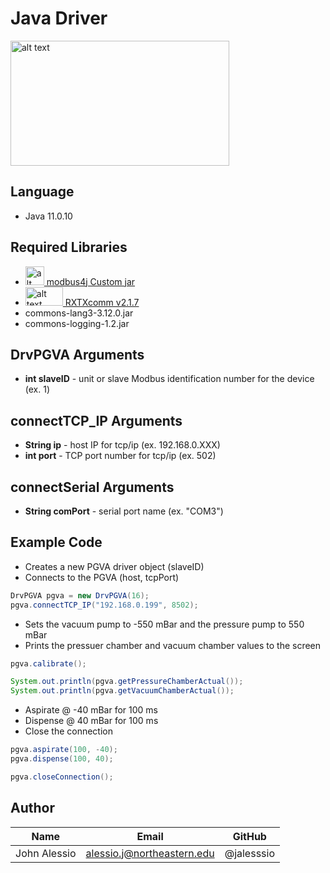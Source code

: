 # Java Driver
<img src="https://user-images.githubusercontent.com/71296226/134033531-ce6c1238-aa46-43da-8d6a-9cd36d30a62b.png" alt="alt text" width="350" height="200">

## Language
* Java 11.0.10

## Required Libraries
* <img src="https://avatars.githubusercontent.com/u/2309355?s=88&v=4" alt="alt text" width="30" height="30">[ modbus4j Custom jar](https://github.com/MangoAutomation/modbus4j)
* <img src="http://rxtx.qbang.org/wiki/skins/common/images/wikii.png" alt="alt text" width="60" height="30">[ RXTXcomm v2.1.7](http://rxtx.qbang.org/wiki/index.php/Main_Page)
* commons-lang3-3.12.0.jar
* commons-logging-1.2.jar

## DrvPGVA Arguments
* **int slaveID** - unit or slave Modbus identification number for the device (ex. 1)

## connectTCP_IP Arguments
* **String ip** - host IP for tcp/ip (ex. 192.168.0.XXX)
* **int port** - TCP port number for tcp/ip (ex. 502)

## connectSerial Arguments
* **String comPort** - serial port name (ex. "COM3")

## Example Code

* Creates a new PGVA driver object (slaveID)
* Connects to the PGVA (host, tcpPort)
```java
DrvPGVA pgva = new DrvPGVA(16);
pgva.connectTCP_IP("192.168.0.199", 8502);
```

* Sets the vacuum pump to -550 mBar and the pressure pump to 550 mBar
* Prints the pressuer chamber and vacuum chamber values to the screen
```java
pgva.calibrate();

System.out.println(pgva.getPressureChamberActual());
System.out.println(pgva.getVacuumChamberActual());
```

* Aspirate @ -40 mBar for 100 ms
* Dispense @ 40 mBar for 100 ms
* Close the connection
```java
pgva.aspirate(100, -40);
pgva.dispense(100, 40);

pgva.closeConnection();
```

## Author
|Name          | Email                      | GitHub         |
| ------------ | -------------------------  | -------------- |
| John Alessio | alessio.j@northeastern.edu | @jalesssio     |
